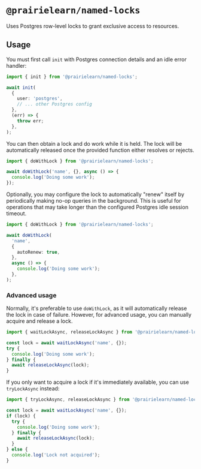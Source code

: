 # `@prairielearn/named-locks`

Uses Postgres row-level locks to grant exclusive access to resources.

## Usage

You must first call `init` with Postgres connection details and an idle error handler:

```ts
import { init } from '@prairielearn/named-locks';

await init(
  {
    user: 'postgres',
    // ... other Postgres config
  },
  (err) => {
    throw err;
  },
);
```

You can then obtain a lock and do work while it is held. The lock will be automatically released once the provided function either resolves or rejects.

```ts
import { doWithLock } from '@prairielearn/named-locks';

await doWithLock('name', {}, async () => {
  console.log('Doing some work');
});
```

Optionally, you may configure the lock to automatically "renew" itself by periodically making no-op queries in the background. This is useful for operations that may take longer than the configured Postgres idle session timeout.

```ts
import { doWithLock } from '@prairielearn/named-locks';

await doWithLock(
  'name',
  {
    autoRenew: true,
  },
  async () => {
    console.log('Doing some work');
  },
);
```

### Advanced usage

Normally, it's preferable to use `doWithLock`, as it will automatically release the lock in case of failure. However, for advanced usage, you can manually acquire and release a lock.

```ts
import { waitLockAsync, releaseLockAsync } from '@prairielearn/named-locks';

const lock = await waitLockAsync('name', {});
try {
  console.log('Doing some work');
} finally {
  await releaseLockAsync(lock);
}
```

If you only want to acquire a lock if it's immediately available, you can use `tryLockAsync` instead:

```ts
import { tryLockAsync, releaseLockAsync } from '@prairielearn/named-locks';

const lock = await waitLockAsync('name', {});
if (lock) {
  try {
    console.log('Doing some work');
  } finally {
    await releaseLockAsync(lock);
  }
} else {
  console.log('Lock not acquired');
}
```

